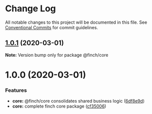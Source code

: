 # Change Log

All notable changes to this project will be documented in this file.
See [Conventional Commits](https://conventionalcommits.org) for commit guidelines.

## [1.0.1](https://github.com/mseeley/finch/compare/v1.0.0...v1.0.1) (2020-03-01)

**Note:** Version bump only for package @finch/core





# 1.0.0 (2020-03-01)


### Features

* **core:** @finch/core consolidates shared business logic ([6df8e9d](https://github.com/mseeley/finch/commit/6df8e9d))
* **core:** complete finch core package ([cf35006](https://github.com/mseeley/finch/commit/cf35006))
